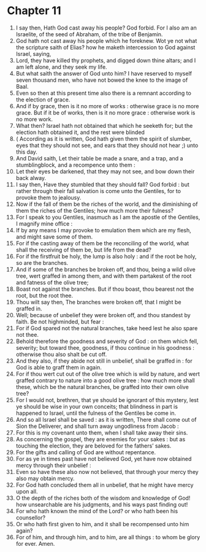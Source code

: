 # Chapter 11

1. I say then, Hath God cast away his people? God forbid. For I also am an Israelite, of the seed of Abraham, of the tribe of Benjamin.
2. God hath not cast away his people which he foreknew. Wot ye not what the scripture saith of Elias? how he maketh intercession to God against Israel, saying,
3. Lord, they have killed thy prophets, and digged down thine altars; and I am left alone, and they seek my life.
4. But what saith the answer of God unto him? I have reserved to myself seven thousand men, who have not bowed the knee to the image of Baal.
5. Even so then at this present time also there is a remnant according to the election of grace.
6. And if by grace, then is it no more of works : otherwise grace is no more grace. But if it be of works, then is it no more grace : otherwise work is no more work.
7. What then? Israel hath not obtained that which he seeketh for; but the election hath obtained it, and the rest were blinded
8. ( According as it is written, God hath given them the spirit of slumber, eyes that they should not see, and ears that they should not hear ;) unto this day.
9. And David saith, Let their table be made a snare, and a trap, and a stumblingblock, and a recompence unto them :
10. Let their eyes be darkened, that they may not see, and bow down their back alway.
11. I say then, Have they stumbled that they should fall? God forbid : but rather through their fall salvation is come unto the Gentiles, for to provoke them to jealousy.
12. Now if the fall of them be the riches of the world, and the diminishing of them the riches of the Gentiles; how much more their fulness?
13. For I speak to you Gentiles, inasmuch as I am the apostle of the Gentiles, I magnify mine office :
14. If by any means I may provoke to emulation them which are my flesh, and might save some of them.
15. For if the casting away of them be the reconciling of the world, what shall the receiving of them be, but life from the dead?
16. For if the firstfruit be holy, the lump is also holy : and if the root be holy, so are the branches.
17. And if some of the branches be broken off, and thou, being a wild olive tree, wert graffed in among them, and with them partakest of the root and fatness of the olive tree;
18. Boast not against the branches. But if thou boast, thou bearest not the root, but the root thee.
19. Thou wilt say then, The branches were broken off, that I might be graffed in.
20. Well; because of unbelief they were broken off, and thou standest by faith. Be not highminded, but fear :
21. For if God spared not the natural branches, take heed lest he also spare not thee.
22. Behold therefore the goodness and severity of God : on them which fell, severity; but toward thee, goodness, if thou continue in his goodness : otherwise thou also shalt be cut off.
23. And they also, if they abide not still in unbelief, shall be graffed in : for God is able to graff them in again.
24. For if thou wert cut out of the olive tree which is wild by nature, and wert graffed contrary to nature into a good olive tree : how much more shall these, which be the natural branches, be graffed into their own olive tree?
25. For I would not, brethren, that ye should be ignorant of this mystery, lest ye should be wise in your own conceits; that blindness in part is happened to Israel, until the fulness of the Gentiles be come in.
26. And so all Israel shall be saved : as it is written, There shall come out of Sion the Deliverer, and shall turn away ungodliness from Jacob :
27. For this is my covenant unto them, when I shall take away their sins.
28. As concerning the gospel, they are enemies for your sakes : but as touching the election, they are beloved for the fathers’ sakes.
29. For the gifts and calling of God are without repentance.
30. For as ye in times past have not believed God, yet have now obtained mercy through their unbelief :
31. Even so have these also now not believed, that through your mercy they also may obtain mercy.
32. For God hath concluded them all in unbelief, that he might have mercy upon all.
33. O the depth of the riches both of the wisdom and knowledge of God! how unsearchable are his judgments, and his ways past finding out!
34. For who hath known the mind of the Lord? or who hath been his counsellor?
35. Or who hath first given to him, and it shall be recompensed unto him again?
36. For of him, and through him, and to him, are all things : to whom be glory for ever. Amen.

